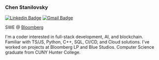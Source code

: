 ### Chen Stanilovsky

<a href="https://www.linkedin.com/in/chenstanilovsky/" target="_blank">![Linkedin Badge](https://img.shields.io/badge/-Chen%20Stanilovsky-blue?style=flat-square&logo=Linkedin&logoColor=white)</a> [![Gmail Badge](https://img.shields.io/badge/-chen.stanilovsky@gmail.com-c14438?style=flat-square&logo=Gmail&logoColor=white)](mailto:chen.stanilovsky@gmail.com)  

SWE @ [Bloomberg](https://www.bloomberg.com/)

I'm a coder interested in full-stack development, AI, and blockchain. Familiar with TS/JS, Python, C++, SQL, CI/CD, and Cloud solutions. I've worked on projects at Bloomberg LP and Blue Studios. Computer Science graduate from CUNY Hunter College. 